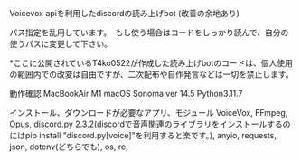 Voicevox apiを利用したdiscordの読み上げbot (改善の余地あり)

パス指定を乱用しています。　もし使う場合はコードをしっかり読んで、自分の使うパスに変更して下さい。

*ここに公開されているT4ko0522が作成した読み上げbotのコードは、個人使用の範囲内での改変は自由ですが、二次配布や自作発言などは一切を禁止します。

動作確認
MacBookAir M1 macOS Sonoma ver 14.5 Python3.11.7

インストール、ダウンロードが必要なアプリ、モジュール
VoiceVox,
FFmpeg,
Opus,
discord.py 2.3.2(discordで音声関連のライブラリをインストールするのにはpip install "discord.py[voice]"を利用すると楽です。),
anyio,
requests,
json,
dotenv(どちらでも),
os,
re,
